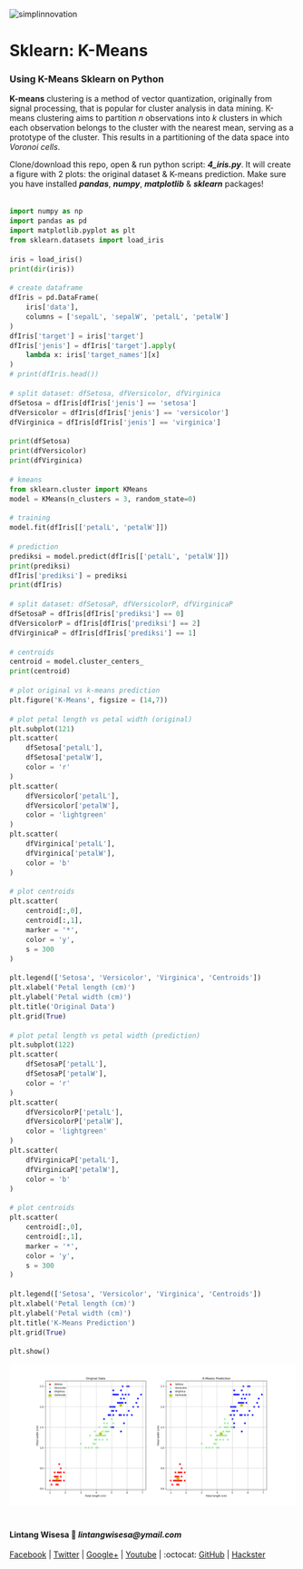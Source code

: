 ![simplinnovation](https://4.bp.blogspot.com/-f7YxPyqHAzY/WJ6VnkvE0SI/AAAAAAAADTQ/0tDQPTrVrtMAFT-q-1-3ktUQT5Il9FGdQCLcB/s350/simpLINnovation1a.png)

# Sklearn: K-Means

### **Using K-Means Sklearn on Python**

**K-means** clustering is a method of vector quantization, originally from signal processing, that is popular for cluster analysis in data mining. K-means clustering aims to partition _n_ observations into _k_ clusters in which each observation belongs to the cluster with the nearest mean, serving as a prototype of the cluster. This results in a partitioning of the data space into _Voronoi cells_.

Clone/download this repo, open & run python script: __*4_iris.py*__. It will create a figure with 2 plots: the original dataset & K-means prediction. Make sure you have installed __*pandas*__, __*numpy*__, __*matplotlib*__ & __*sklearn*__ packages!

```python

import numpy as np
import pandas as pd
import matplotlib.pyplot as plt
from sklearn.datasets import load_iris

iris = load_iris()
print(dir(iris))

# create dataframe
dfIris = pd.DataFrame(
    iris['data'],
    columns = ['sepalL', 'sepalW', 'petalL', 'petalW']
)
dfIris['target'] = iris['target']
dfIris['jenis'] = dfIris['target'].apply(
    lambda x: iris['target_names'][x]
)
# print(dfIris.head())

# split dataset: dfSetosa, dfVersicolor, dfVirginica
dfSetosa = dfIris[dfIris['jenis'] == 'setosa']
dfVersicolor = dfIris[dfIris['jenis'] == 'versicolor']
dfVirginica = dfIris[dfIris['jenis'] == 'virginica']

print(dfSetosa)
print(dfVersicolor)
print(dfVirginica)

# kmeans
from sklearn.cluster import KMeans
model = KMeans(n_clusters = 3, random_state=0)

# training
model.fit(dfIris[['petalL', 'petalW']])

# prediction
prediksi = model.predict(dfIris[['petalL', 'petalW']])
print(prediksi)
dfIris['prediksi'] = prediksi
print(dfIris)

# split dataset: dfSetosaP, dfVersicolorP, dfVirginicaP
dfSetosaP = dfIris[dfIris['prediksi'] == 0]
dfVersicolorP = dfIris[dfIris['prediksi'] == 2]
dfVirginicaP = dfIris[dfIris['prediksi'] == 1]

# centroids
centroid = model.cluster_centers_
print(centroid)

# plot original vs k-means prediction
plt.figure('K-Means', figsize = (14,7))

# plot petal length vs petal width (original)
plt.subplot(121)
plt.scatter(
    dfSetosa['petalL'],
    dfSetosa['petalW'],
    color = 'r'
)
plt.scatter(
    dfVersicolor['petalL'],
    dfVersicolor['petalW'],
    color = 'lightgreen'
)
plt.scatter(
    dfVirginica['petalL'],
    dfVirginica['petalW'],
    color = 'b'
)

# plot centroids
plt.scatter(
    centroid[:,0],
    centroid[:,1],
    marker = '*',
    color = 'y',
    s = 300
)

plt.legend(['Setosa', 'Versicolor', 'Virginica', 'Centroids'])
plt.xlabel('Petal length (cm)')
plt.ylabel('Petal width (cm)')
plt.title('Original Data')
plt.grid(True)

# plot petal length vs petal width (prediction)
plt.subplot(122)
plt.scatter(
    dfSetosaP['petalL'],
    dfSetosaP['petalW'],
    color = 'r'
)
plt.scatter(
    dfVersicolorP['petalL'],
    dfVersicolorP['petalW'],
    color = 'lightgreen'
)
plt.scatter(
    dfVirginicaP['petalL'],
    dfVirginicaP['petalW'],
    color = 'b'
)

# plot centroids
plt.scatter(
    centroid[:,0],
    centroid[:,1],
    marker = '*',
    color = 'y',
    s = 300
)

plt.legend(['Setosa', 'Versicolor', 'Virginica', 'Centroids'])
plt.xlabel('Petal length (cm)')
plt.ylabel('Petal width (cm)')
plt.title('K-Means Prediction')
plt.grid(True)

plt.show()

```

![K-Means](./4_iris.png)

#

#### Lintang Wisesa :love_letter: _lintangwisesa@ymail.com_

[Facebook](https://www.facebook.com/lintangbagus) | 
[Twitter](https://twitter.com/Lintang_Wisesa) |
[Google+](https://plus.google.com/u/0/+LintangWisesa1) |
[Youtube](https://www.youtube.com/user/lintangbagus) | 
:octocat: [GitHub](https://github.com/LintangWisesa) |
[Hackster](https://www.hackster.io/lintangwisesa)
